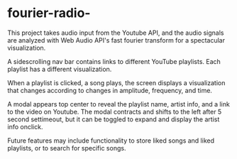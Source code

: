 # fourier-radio-

This project takes audio input from the Youtube API, and the audio signals are analyzed with Web Audio API's fast fourier transform for a spectacular visualization.

A sidescrolling nav bar contains links to different YouTube playlists. Each playlist has a different visualization.

When a playlist is clicked, a song plays, the screen displays a visualization that changes according to changes in amplitude, frequency, and time.

A modal appears top center to reveal the playlist name, artist info, and a link to the video on Youtube. The modal contracts and shifts to the left after 5 second settimeout, but it can be toggled to expand and display the artist info onclick.

Future features may include functionality to store liked songs and liked playlists, or to search for specific songs.
